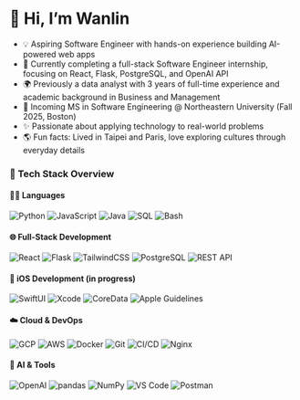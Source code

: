 # 👋 Hi, I’m Wanlin

- 💡 Aspiring Software Engineer with hands-on experience building AI-powered web apps
- 🧠 Currently completing a full-stack Software Engineer internship, focusing on React, Flask, PostgreSQL, and OpenAI API
- 🌍 Previously a data analyst with 3 years of full-time experience and academic background in Business and Management
- 🌱 Incoming MS in Software Engineering @ Northeastern University (Fall 2025, Boston)
- ✨ Passionate about applying technology to real-world problems
- 🌎 Fun facts: Lived in Taipei and Paris, love exploring cultures through everyday details

### 🔧 Tech Stack Overview

#### 🧑‍💻 Languages
![Python](https://img.shields.io/badge/Python-3776AB?style=flat-square&logo=python&logoColor=white)
![JavaScript](https://img.shields.io/badge/JavaScript-F7DF1E?style=flat-square&logo=javascript&logoColor=black)
![Java](https://img.shields.io/badge/Java-007396?style=flat-square&logo=java&logoColor=white)
![SQL](https://img.shields.io/badge/SQL-4479A1?style=flat-square&logo=postgresql&logoColor=white)
![Bash](https://img.shields.io/badge/Bash-4EAA25?style=flat-square&logo=gnu-bash&logoColor=white)

#### 🌐 Full-Stack Development
![React](https://img.shields.io/badge/React-61DAFB?style=flat-square&logo=react&logoColor=black)
![Flask](https://img.shields.io/badge/Flask-000000?style=flat-square&logo=flask&logoColor=white)
![TailwindCSS](https://img.shields.io/badge/Tailwind_CSS-38B2AC?style=flat-square&logo=tailwind-css&logoColor=white)
![PostgreSQL](https://img.shields.io/badge/PostgreSQL-336791?style=flat-square&logo=postgresql&logoColor=white)
![REST API](https://img.shields.io/badge/REST%20API-FF6F61?style=flat-square&logo=api&logoColor=white)

#### 📱 iOS Development (in progress)
![SwiftUI](https://img.shields.io/badge/SwiftUI-FA7343?style=flat-square&logo=swift&logoColor=white)
![Xcode](https://img.shields.io/badge/Xcode-1575F9?style=flat-square&logo=xcode&logoColor=white)
![CoreData](https://img.shields.io/badge/CoreData-1D1D1F?style=flat-square&logo=apple&logoColor=white)
![Apple Guidelines](https://img.shields.io/badge/Apple%20HIG-000000?style=flat-square&logo=apple&logoColor=white)

#### ☁️ Cloud & DevOps
![GCP](https://img.shields.io/badge/GCP-4285F4?style=flat-square&logo=google-cloud&logoColor=white)
![AWS](https://img.shields.io/badge/AWS-232F3E?style=flat-square&logo=amazon-aws&logoColor=white)
![Docker](https://img.shields.io/badge/Docker-2496ED?style=flat-square&logo=docker&logoColor=white)
![Git](https://img.shields.io/badge/Git-F05032?style=flat-square&logo=git&logoColor=white)
![CI/CD](https://img.shields.io/badge/CI%2FCD-20BEFF?style=flat-square&logo=github-actions&logoColor=white)
![Nginx](https://img.shields.io/badge/Nginx-009639?style=flat-square&logo=nginx&logoColor=white)

#### 🤖 AI & Tools
![OpenAI](https://img.shields.io/badge/OpenAI-412991?style=flat-square&logo=openai&logoColor=white)
![pandas](https://img.shields.io/badge/pandas-150458?style=flat-square&logo=pandas&logoColor=white)
![NumPy](https://img.shields.io/badge/NumPy-013243?style=flat-square&logo=numpy&logoColor=white)
![VS Code](https://img.shields.io/badge/VS%20Code-007ACC?style=flat-square&logo=visual-studio-code&logoColor=white)
![Postman](https://img.shields.io/badge/Postman-FF6C37?style=flat-square&logo=postman&logoColor=white)
